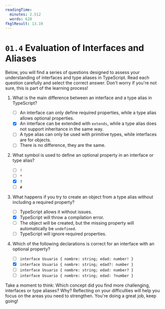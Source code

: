 ```yaml
---
readingTime:
  minutes: 2.512
  words: 628
fkglResult: 13.19
---
```


# `01.4` Evaluation of Interfaces and Aliases

Below, you will find a series of questions designed to assess your understanding of interfaces and type aliases in TypeScript. Read each question carefully and select the correct answer. Don't worry if you're not sure, this is part of the learning process!

1. What is the main difference between an interface and a type alias in TypeScript?

   - [ ] An interface can only define required properties, while a type alias allows optional properties.
   - [x] An interface can be extended with `extends`, while a type alias does not support inheritance in the same way.
   - [ ] A type alias can only be used with primitive types, while interfaces are for objects.
   - [ ] There is no difference, they are the same.

2. What symbol is used to define an optional property in an interface or type alias?

   - [ ] `!`
   - [ ] `*`
   - [x] `?`
   - [ ] `#`

3. What happens if you try to create an object from a type alias without including a required property?

   - [ ] TypeScript allows it without issues.
   - [x] TypeScript will throw a compilation error.
   - [ ] The object will be created, but the missing property will automatically be `undefined`.
   - [ ] TypeScript will ignore required properties.

4. Which of the following declarations is correct for an interface with an optional property?

   - [ ] `interface Usuario { nombre: string; edad: number! }`
   - [x] `interface Usuario { nombre: string; edad?: number }`
   - [ ] `interface Usuario { nombre: string; edad: number? }`
   - [ ] `interface Usuario { nombre: string; edad: ?number }`

Take a moment to think: Which concept did you find more challenging, interfaces or type aliases? Why? Reflecting on your difficulties will help you focus on the areas you need to strengthen. You're doing a great job, keep going!